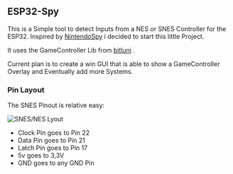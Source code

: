 ## ESP32-Spy ##

This is a Simple tool to detect Inputs from a NES or SNES Controller for the ESP32.
Inspired by [NintendoSpy](https://github.com/jaburns/NintendoSpy) i decided to start this little Project.

It uses the GameController Lib from [bitluni](https://github.com/bitluni/ArduinoGameController) .

Current plan is to create a win GUI that is able to show a GameController Overlay and Eventually add more Systems.


### Pin Layout ###

The SNES Pinout is relative easy:

![SNES/NES Lyout](https://cdn.discordapp.com/attachments/780070569038708767/1051233113239461922/NesSnesPinout.png)

- Clock Pin goes to Pin 22
- Data Pin goes to Pin 21
- Latch Pin goes to Pin 17
- 5v goes to 3,3V
- GND goes to any GND Pin
